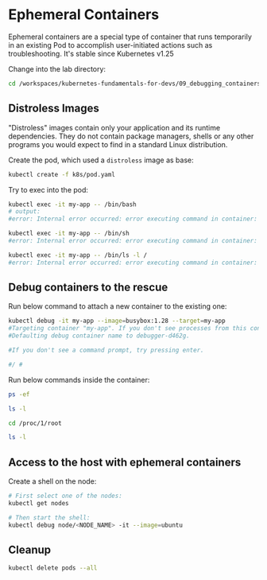 # Ephemeral Containers

Ephemeral containers are a special type of container that runs temporarily in an existing Pod to accomplish user-initiated actions such as troubleshooting. It's stable since Kubernetes v1.25

Change into the lab directory:

```bash
cd /workspaces/kubernetes-fundamentals-for-devs/09_debugging_containers
```

## Distroless Images

"Distroless" images contain only your application and its runtime dependencies. They do not contain package managers, shells or any other programs you would expect to find in a standard Linux distribution.

Create the pod, which used a `distroless` image as base:

```bash
kubectl create -f k8s/pod.yaml
```

Try to exec into the pod:

```bash
kubectl exec -it my-app -- /bin/bash
# output:
#error: Internal error occurred: error executing command in container: failed to exec in container: failed to start exec "4c8f03ad4def2bae279f9fee4048ba0306edc1c0ce6ad8feba8cc584dd90f36e": OCI runtime exec failed: exec failed: unable to start container process: exec: "/bin/bash": stat /bin/bash: no such file or directory: unknown

kubectl exec -it my-app -- /bin/sh
#error: Internal error occurred: error executing command in container: failed to exec in container: failed to start exec "09b235d1cae19118a9a31d6f01695ec16dbf3493bfd258515e2ca51bc1b376d8": OCI runtime exec failed: exec failed: unable to start container process: exec: "/bin/sh": stat /bin/sh: no such file or directory: unknown

kubectl exec -it my-app -- /bin/ls -l /
#error: Internal error occurred: error executing command in container: failed to exec in container: failed to start exec "72d5f76e7139011df893e43e619ba3b57a0b18cd8af4e4f7142fa4cf8dbbf91a": OCI runtime exec failed: exec failed: unable to start container process: exec: "/bin/ls": stat /bin/ls: no such file or directory: unknown
```

## Debug containers to the rescue

Run below command to attach a new container to the existing one:

```bash
kubectl debug -it my-app --image=busybox:1.28 --target=my-app
#Targeting container "my-app". If you don't see processes from this container it may be because the container runtime doesn't support this feature.
#Defaulting debug container name to debugger-d462g.

#If you don't see a command prompt, try pressing enter.

#/ #
```

Run below commands inside the container:

```bash
ps -ef

ls -l

cd /proc/1/root

ls -l
```

## Access to the host with ephemeral containers

Create a shell on the node:

```bash
# First select one of the nodes:
kubectl get nodes

# Then start the shell:
kubectl debug node/<NODE_NAME> -it --image=ubuntu
```

## Cleanup

```bash
kubectl delete pods --all
```
